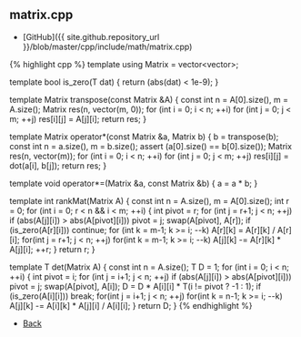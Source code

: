 ## matrix.cpp

- [GitHub]({{ site.github.repository_url }}/blob/master/cpp/include/math/matrix.cpp)

{% highlight cpp %}
template <typename T> using Matrix = vector<vector<T>>;

template <typename T>
bool is_zero(T dat) { return (abs(dat) < 1e-9); }

template<typename T>
Matrix<T> transpose(const Matrix<T> &A) {
  const int n = A[0].size(), m = A.size();
  Matrix<T> res(n, vector<T>(m, 0));
  for (int i = 0; i < n; ++i)
    for (int j = 0; j < m; ++j)
      res[i][j] = A[j][i];
  return res;
}

template<typename T>
Matrix<T> operator*(const Matrix<T> &a, Matrix<T> b) {
  b = transpose(b);
  const int n = a.size(), m = b.size();
  assert (a[0].size() == b[0].size());
  Matrix<T> res(n, vector<T>(m));
  for (int i = 0; i < n; ++i)
    for (int j = 0; j < m; ++j)
      res[i][j] = dot(a[i], b[j]);
  return res;
}

template<typename T>
void operator*=(Matrix<T> &a, const Matrix<T> &b) { a = a * b; }

template<typename T>
int rankMat(Matrix<T> A) {
  const int n = A.size(), m = A[0].size();
  int r = 0;
  for (int i = 0; r < n && i < m; ++i) {
    int pivot = r;
    for (int j = r+1; j < n; ++j)
      if (abs(A[j][i]) > abs(A[pivot][i])) pivot = j;
    swap(A[pivot], A[r]);
    if (is_zero(A[r][i])) continue;
    for (int k = m-1; k >= i; --k)
      A[r][k] = A[r][k] / A[r][i];
    for(int j = r+1; j < n; ++j)
      for(int k = m-1; k >= i; --k)
        A[j][k] -= A[r][k] * A[j][i];
    ++r;
  }
  return r;
}

template<typename T>
T det(Matrix<T> A) {
  const int n = A.size();
  T D = 1;
  for (int i = 0; i < n; ++i) {
    int pivot = i;
    for (int j = i+1; j < n; ++j)
      if (abs(A[j][i]) > abs(A[pivot][i])) pivot = j;
    swap(A[pivot], A[i]);
    D = D * A[i][i] * T(i != pivot ? -1 : 1);
    if (is_zero(A[i][i])) break;
    for(int j = i+1; j < n; ++j)
      for(int k = n-1; k >= i; --k)
        A[j][k] -= A[i][k] * A[j][i] / A[i][i];
  }
  return D;
}
{% endhighlight %}

- [Back](../../../..)
